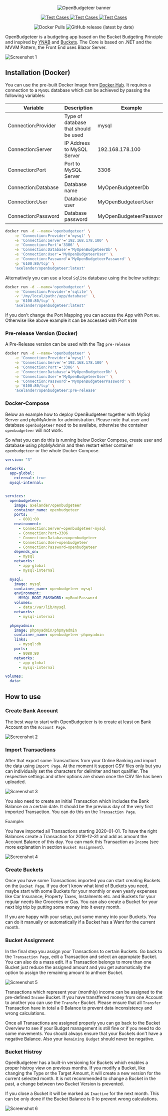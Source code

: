 <p style="text-align: center">
    <img alt="OpenBudgeteer banner" src="https://github.com/TheAxelander/OpenBudgeteer/blob/master/assets/banner.png?raw=true">
</p>

<p style="text-align: center">
    <a href="https://github.com/TheAxelander/OpenBudgeteer/actions/workflows/test-cases.yml">
        <img alt="Test Cases" src="https://github.com/TheAxelander/OpenBudgeteer/actions/workflows/test-cases.yml/badge.svg">
    </a>
    <a href="https://github.com/TheAxelander/OpenBudgeteer/actions/workflows/docker-image-pre-release.yml">
        <img alt="Test Cases" src="https://github.com/TheAxelander/OpenBudgeteer/actions/workflows/docker-image-pre-release.yml/badge.svg">
    </a>
    <a href="https://github.com/TheAxelander/OpenBudgeteer/actions/workflows/docker-image-master.yml">
        <img alt="Test Cases" src="https://github.com/TheAxelander/OpenBudgeteer/actions/workflows/docker-image-master.yml/badge.svg">
    </a>
</p>
<p style="text-align: center">
    <img alt="Docker Pulls" src="https://img.shields.io/docker/pulls/axelander/openbudgeteer">
    <img alt="GitHub release (latest by date)" src="https://img.shields.io/github/v/release/theaxelander/openbudgeteer">
</p>

OpenBudgeteer is a budgeting app based on the Bucket Budgeting Principle and inspired by [YNAB](https://www.youneedabudget.com) and [Buckets](https://www.budgetwithbuckets.com). The Core is based on .NET and the MVVM Pattern, the Front End uses Blazor Server.

![Screenshot 1](assets/screenshot1.png)

## Installation (Docker)

You can use the pre-built Docker Image from [Docker Hub](https://hub.docker.com/r/axelander/openbudgeteer). It requires a connection to a `MySQL` database which can be achieved by passing the following variables:

| Variable | Description | Example |
| --- | --- | --- |
| Connection:Provider | Type of database that should be used | mysql |
| Connection:Server | IP Address to MySQL Server | 192.168.178.100 |
| Connection:Port| Port to MySQL Server | 3306 |
| Connection:Database | Database name | MyOpenBudgeteerDb |
| Connection:User | Database user | MyOpenBudgeteerUser |
| Connection:Password | Database password | MyOpenBudgeteerPassword |

```bash
docker run -d --name='openbudgeteer' \
    -e 'Connection:Provider'='mysql' \
    -e 'Connection:Server'='192.168.178.100' \
    -e 'Connection:Port'='3306' \
    -e 'Connection:Database'='MyOpenBudgeteerDb' \
    -e 'Connection:User'='MyOpenBudgeteerUser' \
    -e 'Connection:Password'='MyOpenBudgeteerPassword' \
    -p '6100:80/tcp' \
    'axelander/openbudgeteer:latest'
```

Alternatively you can use a local `Sqlite` database using the below settings:

```bash
docker run -d --name='openbudgeteer' \
    -e 'Connection:Provider'='sqlite' \
    -v '/my/local/path:/app/database'  \
    -p '6100:80/tcp' \
    'axelander/openbudgeteer:latest'
```
If you don't change the Port Mapping you can access the App with Port `80`. Otherwise like above example it can be accessed with Port `6100`

### Pre-release Version (Docker)

A Pre-Release version can be used with the Tag `pre-release`

```bash
docker run -d --name='openbudgeteer' \
    -e 'Connection:Provider'='mysql' \
    -e 'Connection:Server'='192.168.178.100' \
    -e 'Connection:Port'='3306' \
    -e 'Connection:Database'='MyOpenBudgeteerDb' \
    -e 'Connection:User'='MyOpenBudgeteerUser' \
    -e 'Connection:Password'='MyOpenBudgeteerPassword' \
    -p '6100:80/tcp' \
    'axelander/openbudgeteer:pre-release'
```

### Docker-Compose

Below an example how to deploy OpenBudgeteer together with MySql Server and phpMyAdmin for administration. Please note that user and database `openbudgeteer` need to be availabe, otherwise the container `openbudgeteer` will not work.

So what you can do this is running below Docker Compose, create user and database using phpMyAdmin and then restart either container `openbudgeteer` or the whole Docker Compose.

```yml
version: "3"

networks:
  app-global:
    external: true
  mysql-internal:


services:
  openbudgeteer:
    image: axelander/openbudgeteer
    container_name: openbudgeteer
    ports:
      - 8081:80
    environment:
      - Connection:Server=openbudgeteer-mysql
      - Connection:Port=3306
      - Connection:Database=openbudgeteer
      - Connection:User=openbudgeteer
      - Connection:Password=openbudgeteer
    depends_on:
      - mysql
    networks:
      - app-global
      - mysql-internal

  mysql:
    image: mysql
    container_name: openbudgeteer-mysql
    environment:
      MYSQL_ROOT_PASSWORD: myRootPassword
    volumes:
      - data:/var/lib/mysql
    networks:
      - mysql-internal

  phpmyadmin:
    image: phpmyadmin/phpmyadmin
    container_name: openbudgeteer-phpmyadmin
    links:
      - mysql:db
    ports:
      - 8080:80
    networks:
      - app-global
      - mysql-internal

volumes:
  data:
```

## How to use

### Create Bank Account

The best way to start with OpenBudgeteer is to create at least on Bank Account on the `Account Page`.

![Screenshot 2](assets/screenshot2.png)

### Import Transactions

After that export some Transactions from your Online Banking and import the data using `Import Page`. At the moment it support CSV files only but you can individually set the characters for delimiter and text qualifier. The respective settings and other options are shown once the CSV file has been uploaded.

![Screenshot 3](assets/screenshot3.png)

You also need to create an initial Transaction which includes the Bank Balance on a certain date. It should be the previous day of the very first imported Transaction. You can do this on the `Transaction Page`.

Example:

You have imported all Transactions starting 2020-01-01. To have the right Balances create a Transaction for 2019-12-31 and add as amount the Account Balance of this day. You can mark this Transaction as `Income` (see more explanation in section `Bucket Assignment`).

![Screenshot 4](assets/screenshot4.png)

### Create Buckets

Once you have some Transactions imported you can start creating Buckets on the `Bucket Page`. If you don't know what kind of Buckets you need, maybe start with some Buckets for your monthly or even yearly expenses like Car Insurance, Property Taxes, Instalments etc. and Buckets for your regular needs like Groceries or Gas. You can also create a Bucket for your next big trip by putting some money into it every month.

If you are happy with your setup, put some money into your Buckets. You can do it manually or automatically if a Bucket has a Want for the current month.

### Bucket Assignment

In the final step you assign your Transactions to certain Buckets. Go back to the `Transaction Page`, edit a Transaction and select an appropiate Bucket. You can also do a mass edit. If a Transaction belongs to more than one Bucket just reduce the assigned amount and you get automatically the option to assign the remaining amount to anthoer Bucket.

![Screenshot 5](assets/screenshot5.png)

Transactions which represent your (monthly) income can be assigned to the pre-defined `Income` Bucket. If you have transffered money from one Account to another you can use the `Transfer` Bucket. Please ensure that all `Transfer` Transaction have in total a 0 Balance to prevent data inconsistency and wrong calculations.

Once all Transactions are assigned properly you can go back to the Bucket Overview to see if your Budget management is still fine or if you need to do some movements. You should always ensure that your Buckets don't have a negative Balance. Also your `Remaining Budget` should never be negative.

### Bucket Histroy

OpenBudgeteer has a built-in versioning for Buckets which enables a proper histroy view on previous months. If you modify a Bucket, like changing the Type or the Target Amount, it will create a new version for the current selected month. It is not recommended to change a Bucket in the past, a change between two Bucket Version is prevented.

If you close a Bucket it will be marked as `Inactive` for the next month. This can be only done if the Bucket Balance is 0 to prevent wrong calculations.

![Screenshot 6](assets/screenshot6.png)
